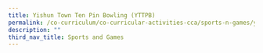 ```yaml
---
title: Yishun Town Ten Pin Bowling (YTTPB)
permalink: /co-curriculum/co-curricular-activities-cca/sports-n-games/yishun-town-ten-pin-bowling-yttpb/
description: ""
third_nav_title: Sports and Games
---
```

